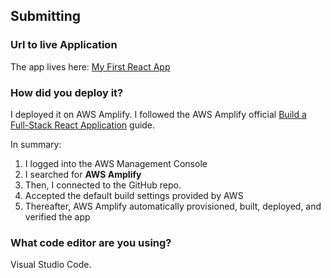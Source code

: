 ## Submitting

### Url to live Application
The app lives here: [My First React App](https://main.dtmx77uegbte2.amplifyapp.com) 

### How did you deploy it?
I deployed it on AWS Amplify. I followed the AWS Amplify official [Build a Full-Stack React Application](https://aws.amazon.com/getting-started/hands-on/build-react-app-amplify-graphql/module-five/) guide. 

In summary: 
1. I logged into the AWS Management Console
2. I searched for **AWS Amplify**
3. Then, I connected to the GitHub repo. 
4. Accepted the default build settings provided by AWS
5. Thereafter, AWS Amplify automatically provisioned, built, deployed, and verified the app 


### What code editor are you using?
Visual Studio Code. 
